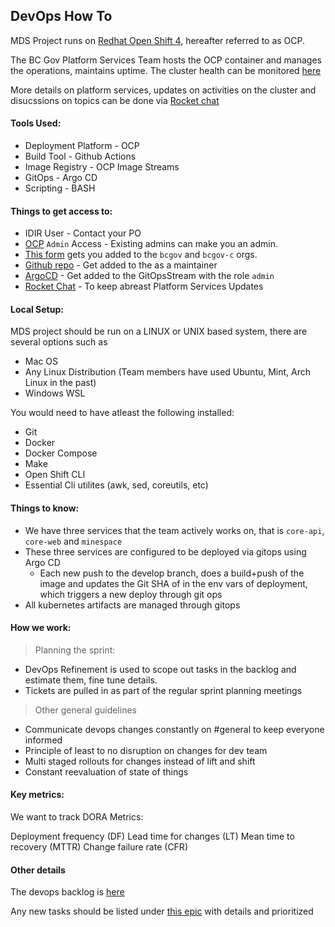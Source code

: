 ## DevOps How To

MDS Project runs on [Redhat Open Shift 4](https://www.redhat.com/en/technologies/cloud-computing/openshift), hereafter referred to as OCP.

The BC Gov Platform Services Team hosts the OCP container and manages the operations, maintains uptime. The cluster health can be monitored [here](https://status.developer.gov.bc.ca/)

More details on platform services, updates on activities on the cluster and disucssions on topics can be done via [Rocket chat](https://chat.developer.gov.bc.ca/home)

#### Tools Used:

- Deployment Platform - OCP
- Build Tool - Github Actions
- Image Registry - OCP Image Streams
- GitOps - Argo CD
- Scripting - BASH

#### Things to get access to:

- IDIR User - Contact your PO
- [OCP](https://console.apps.silver.devops.gov.bc.ca/k8s/cluster/projects) `Admin` Access - Existing admins can make you an admin.
- [This form](https://just-ask.developer.gov.bc.ca/) gets you added to the `bcgov` and `bcgov-c` orgs.
- [Github repo](https://github.com/bcgov/mds) - Get added to the as a maintainer
- [ArgoCD](https://argocd-shared.apps.silver.devops.gov.bc.ca/) - Get added to the GitOpsStream with the role `admin`
- [Rocket Chat](https://chat.developer.gov.bc.ca/home) - To keep abreast Platform Services Updates

#### Local Setup:

MDS project should be run on a LINUX or UNIX based system, there are several options such as

- Mac OS
- Any Linux Distribution (Team members have used Ubuntu, Mint, Arch Linux in the past)
- Windows WSL

You would need to have atleast the following installed:

- Git
- Docker
- Docker Compose
- Make
- Open Shift CLI
- Essential Cli utilites (awk, sed, coreutils, etc)

#### Things to know:

- We have three services that the team actively works on, that is `core-api`, `core-web` and `minespace`
- These three services are configured to be deployed via gitops using Argo CD
  - Each new push to the develop branch, does a build+push of the image and updates the Git SHA of in the env vars of deployment, which triggers a new deploy through git ops
- All kubernetes artifacts are managed through gitops

#### How we work:

> Planning the sprint:

- DevOps Refinement is used to scope out tasks in the backlog and estimate them, fine tune details.
- Tickets are pulled in as part of the regular sprint planning meetings

> Other general guidelines

- Communicate devops changes constantly on #general to keep everyone informed
- Principle of least to no disruption on changes for dev team
- Multi staged rollouts for changes instead of lift and shift
- Constant reevaluation of state of things

#### Key metrics:

We want to track DORA Metrics:

Deployment frequency (DF)
Lead time for changes (LT)
Mean time to recovery (MTTR)
Change failure rate (CFR)

#### Other details

The devops backlog is [here](https://bcmines.atlassian.net/jira/software/c/projects/MDS/boards/34/backlog?view=detail&selectedIssue=MDS-4298&epics=visible&issueLimit=100&selectedEpic=MDS-4241)

Any new tasks should be listed under [this epic](https://bcmines.atlassian.net/browse/MDS-4241) with details and prioritized
